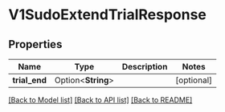 # V1SudoExtendTrialResponse

## Properties

Name | Type | Description | Notes
------------ | ------------- | ------------- | -------------
**trial_end** | Option<**String**> |  | [optional]

[[Back to Model list]](../README.md#documentation-for-models) [[Back to API list]](../README.md#documentation-for-api-endpoints) [[Back to README]](../README.md)



